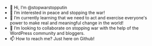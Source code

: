 - 👋 Hi, I’m @stopwarstopputin
- 👀 I’m interested in peace and stopping the war!
- 🌱 I’m currently learning that we need to act and exercise everyone's power to make real and meaningful change in the world!
- 💞️ I’m looking to collaborate on stopping war with the help of the WordPress community and bloggers.
- 📫 How to reach me? Just here on Github!

<!---
stopwarstopputin/stopwarstopputin is a ✨ special ✨ repository because its `README.md` (this file) appears on your GitHub profile.
You can click the Preview link to take a look at your changes.
--->
